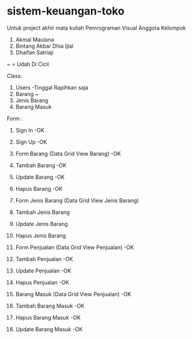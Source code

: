 # sistem-keuangan-toko
Untuk project akhir mata kuliah Pemrograman Visual
Anggota Kelompok
1. Akmal Maulana
2. Bintang Akbar Dhia Ijlal
3. Dhaifan Satriaji

~ = Udah Di Cicil

Class:
1.	Users -Tinggal Rapihkan saja
2.	Barang ~
3.	Jenis Barang
4.	Barang Masuk

Form : 
1.	Sign In -OK
2.	Sign Up -OK

3.	Form Barang (Data Grid View Barang) -OK
4.	Tambah Barang -OK
5.	Update Barang -OK
6.	Hapus Barang -OK

7.	Form Jenis Barang (Data Grid View Jenis Barang) 
8.	Tambah Jenis Barang
9.	Update Jenis Barang
10.	Hapus Jenis Barang

11.	Form Penjualan (Data Grid View Penjualan) -OK
12.	Tambah Penjualan -OK
13.	Update Penjualan -OK
14.	Hapus Penjualan -OK

15.	Barang Masuk (Data Grid View Penjualan) -OK
16.	Tambah Barang Masuk -OK
17.	Hapus Barang Masuk -OK
18.	Update Barang Masuk -OK
